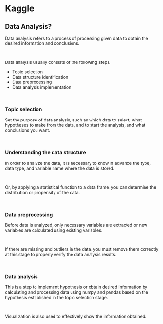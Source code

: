 # Kaggle
## Data Analysis?

Data analysis refers to a process of processing given data to obtain the desired information and conclusions.

<br>

Data analysis usually consists of the following steps.

- Topic selection
- Data structure identification
- Data preprocessing
- Data analysis implementation

<br>

### Topic selection

Set the purpose of data analysis, such as which data to select, what hypotheses to make from the data, and to start the analysis, and what conclusions you want.

<br>

### Understanding the data structure
In order to analyze the data, it is necessary to know in advance the type, data type, and variable name where the data is stored.

<br>

Or, by applying a statistical function to a data frame, you can determine the distribution or propensity of the data.

<br>

### Data preprocessing
Before data is analyzed, only necessary variables are extracted or new variables are calculated using existing variables.

<br>

If there are missing and outliers in the data, you must remove them correctly at this stage to properly verify the data analysis results.

<br>

### Data analysis
This is a step to implement hypothesis or obtain desired information by calculating and processing data using numpy and pandas based on the hypothesis established in the topic selection stage.

<br>

Visualization is also used to effectively show the information obtained.

<br>
